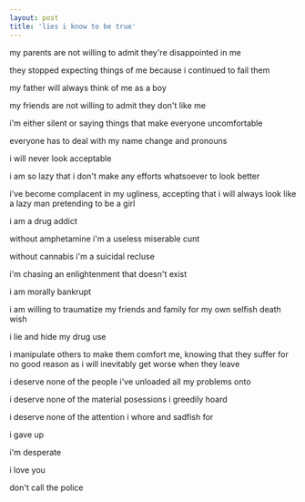 ```yaml
---
layout: post
title: 'lies i know to be true'
---
```


my parents are not willing to admit they're disappointed in me

they stopped expecting things of me because i continued to fail them

my father will always think of me as a boy

my friends are not willing to admit they don't like me

i'm either silent or saying things that make everyone uncomfortable

everyone has to deal with my name change and pronouns

i will never look acceptable

i am so lazy that i don't make any efforts whatsoever to look better

i've become complacent in my ugliness, accepting that i will always look like a lazy man pretending to be a girl

i am a drug addict

without amphetamine i'm a useless miserable cunt

without cannabis i'm a suicidal recluse

i'm chasing an enlightenment that doesn't exist

i am morally bankrupt

i am willing to traumatize my friends and family for my own selfish death wish

i lie and hide my drug use

i manipulate others to make them comfort me, knowing that they suffer for no good reason as i will inevitably get worse when they leave

i deserve none of the people i've unloaded all my problems onto

i deserve none of the material posessions i greedily hoard

i deserve none of the attention i whore and sadfish for

i gave up

i'm desperate

i love you

don't call the police
